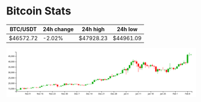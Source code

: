 # Bitcoin Stats

BTC/USDT|24h change|24h high|24h low|
|---|---|---|---|
|$46572.72|-2.02%|$47928.23|$44961.09|

<img src="./chart.svg">
